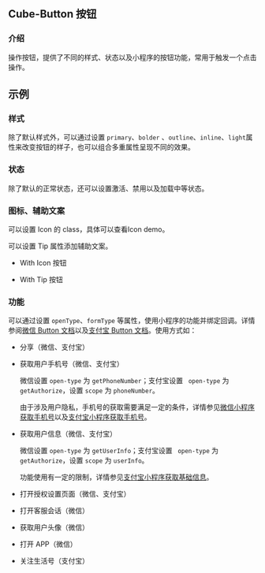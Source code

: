 ## Cube-Button 按钮

<card>

### 介绍

操作按钮，提供了不同的样式、状态以及小程序的按钮功能，常用于触发一个点击操作。

</card>

## 示例

<card>

### 样式

除了默认样式外，可以通过设置 `primary`、`bolder` 、`outline`、`inline`、<!-- @theme: passenger -> start -->`light`<!-- @theme: passenger -> end -->属性来改变按钮的样子，也可以组合多重属性呈现不同的效果。

<!-- @group: btns -> start -->

<!-- @example: btn-secondary -> template no-wrap -->
<!-- @example: btn-primary -> template no-wrap -->
<!-- @example: btn-bolder -> template no-wrap -->
<!-- @example: btn-outline -> template no-wrap -->
<!-- @example: btn-inline -> template no-wrap -->
<!-- @example: btn-light -> template no-wrap -->
<!-- @example: btn-outline-primary -> template no-wrap -->
<!-- @example: btn-inline-outline -> template no-wrap -->
<!-- @example: btn-inline-primary -> template no-wrap -->

<!-- @group: btns -> end -->

</card>

<card>

### 状态

除了默认的正常状态，还可以设置激活、禁用<!-- @theme: passenger -> start -->以及加载中<!-- @theme: passenger -> end -->等状态。

<!-- @group: btns -> start -->

<!-- @example: btn-secondary-active -> template no-wrap @code-block: first-->
<!-- @example: btn-disabled -> template no-wrap -->

<!-- @group: btns -> end -->

<!-- @theme: passenger -> start --><!-- @example: btn-loading --><!-- @theme: passenger -> end -->

</card>

<card>

### 图标<!-- @theme: passenger -> start -->、辅助文案<!-- @theme: passenger -> end -->

可以设置 Icon 的 class，具体可以查看Icon demo。

<!-- @theme: passenger -> start -->可以设置 Tip 属性添加辅助文案。<!-- @theme: passenger -> end -->

- With Icon 按钮
<!-- @example: btn-icon -> template no-wrap -->

<!-- @theme: passenger -> start -->
- With Tip 按钮
<!-- @example: btn-with-tip -> template no-wrap -->
<!-- @theme: passenger -> end -->

</card>

<card>

### 功能

可以通过设置 `openType`、`formType` 等属性，使用小程序的功能并绑定回调。详情参阅[微信 Button 文档](https://developers.weixin.qq.com/miniprogram/dev/component/button.html)以及[支付宝 Button 文档](https://opendocs.alipay.com/mini/component/button)。使用方式如：

- 分享（微信、支付宝）
<!-- @example: btn-share -> template no-wrap -->

- 获取用户手机号（微信、支付宝）

  微信设置 `open-type` 为 `getPhoneNumber`；支付宝设置 ` open-type` 为 `getAuthorize`，设置 `scope` 为 `phoneNumber`。

  由于涉及用户隐私，手机号的获取需要满足一定的条件，详情参见[微信小程序获取手机号](https://developers.weixin.qq.com/miniprogram/dev/framework/open-ability/getPhoneNumber.html)以及[支付宝小程序获取手机号](https://opendocs.alipay.com/mini/api/getphonenumber)。

<!-- @example: btn-get-phone-number -> template no-wrap -->

- 获取用户信息（微信、支付宝）

  微信设置 `open-type` 为 `getUserInfo`；支付宝设置 ` open-type` 为 `getAuthorize`，设置 `scope` 为 `userInfo`。

  功能使用有一定的限制，详情参见[支付宝小程序获取基础信息](https://opendocs.alipay.com/mini/api/ch8chh)。

<!-- @example: btn-get-user-info -> template no-wrap -->

- 打开授权设置页面（微信、支付宝）
<!-- @example: btn-open-setting -> template no-wrap -->

- 打开客服会话（微信）
<!-- @example: btn-contact -> template no-wrap -->

- 获取用户头像（微信）
<!-- @example: btn-choose-avatar -> template no-wrap -->

- 打开 APP（微信）
<!-- @example: btn-launch-app -> template no-wrap -->

- 关注生活号（支付宝）
<!-- @example: btn-follow-lifestyle -> template no-wrap -->

</card>
